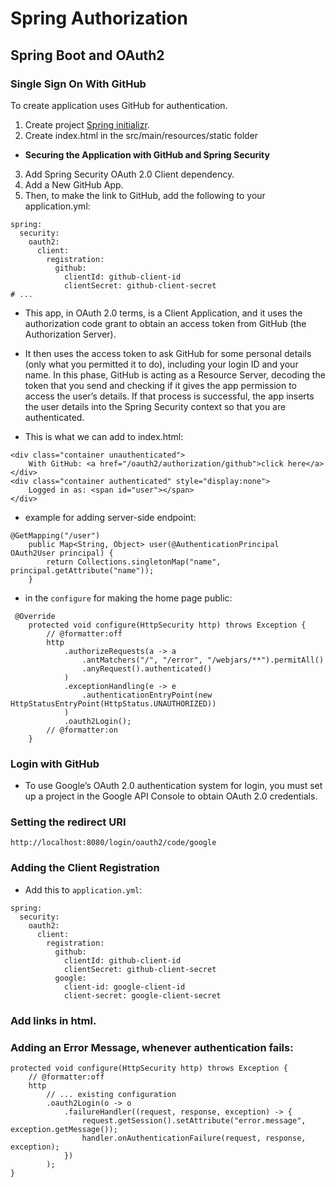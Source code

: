 # Spring Authorization

## Spring Boot and OAuth2

### Single Sign On With GitHub
To create application uses GitHub for authentication. 

1. Create project [Spring initializr](https://start.spring.io). 
2. Create index.html in the src/main/resources/static folder

- **Securing the Application with GitHub and Spring Security**
3. Add  Spring Security OAuth 2.0 Client dependency.
4. Add a New GitHub App.
5. Then, to make the link to GitHub, add the following to your application.yml:
```
spring:
  security:
    oauth2:
      client:
        registration:
          github:
            clientId: github-client-id
            clientSecret: github-client-secret
# ...
```

- This app, in OAuth 2.0 terms, is a Client Application, and it uses the authorization code grant to obtain an access token from GitHub (the Authorization Server).

- It then uses the access token to ask GitHub for some personal details (only what you permitted it to do), including your login ID and your name. In this phase, GitHub is acting as a Resource Server, decoding the token that you send and checking if it gives the app permission to access the user’s details. If that process is successful, the app inserts the user details into the Spring Security context so that you are authenticated.

- This is what we can add to index.html:
```
<div class="container unauthenticated">
    With GitHub: <a href="/oauth2/authorization/github">click here</a>
</div>
<div class="container authenticated" style="display:none">
    Logged in as: <span id="user"></span>
</div>
```

- example for adding server-side endpoint:
```
@GetMapping("/user")
    public Map<String, Object> user(@AuthenticationPrincipal OAuth2User principal) {
        return Collections.singletonMap("name", principal.getAttribute("name"));
    }
```

- in the `configure` for making the home page public:
```
 @Override
    protected void configure(HttpSecurity http) throws Exception {
    	// @formatter:off
        http
            .authorizeRequests(a -> a
                .antMatchers("/", "/error", "/webjars/**").permitAll()
                .anyRequest().authenticated()
            )
            .exceptionHandling(e -> e
                .authenticationEntryPoint(new HttpStatusEntryPoint(HttpStatus.UNAUTHORIZED))
            )
            .oauth2Login();
        // @formatter:on
    }
```

### Login with GitHub

- To use Google’s OAuth 2.0 authentication system for login, you must set up a project in the Google API Console to obtain OAuth 2.0 credentials.

### Setting the redirect URI

`http://localhost:8080/login/oauth2/code/google`

### Adding the Client Registration

- Add this to `application.yml`:
```
spring:
  security:
    oauth2:
      client:
        registration:
          github:
            clientId: github-client-id
            clientSecret: github-client-secret
          google:
            client-id: google-client-id
            client-secret: google-client-secret
```

### Add links in html.

### Adding an Error Message, whenever authentication fails:

```
protected void configure(HttpSecurity http) throws Exception {
	// @formatter:off
	http
	    // ... existing configuration
	    .oauth2Login(o -> o
            .failureHandler((request, response, exception) -> {
			    request.getSession().setAttribute("error.message", exception.getMessage());
			    handler.onAuthenticationFailure(request, response, exception);
            })
        );
}
```






